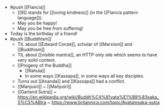 - #push [[Flancia]]
  - [[9]] stands for [[loving kindness]] (in the [[Flancia pattern language]]).
  - May you be happy!
  - May you be free from suffering!
- Today is the birthday of a friend!
- #push [[Buddhism]]
  - TIL about [[Edward Conze]], scholar of [[Marxism]] and [[Buddhism]]
  - TIL about [[visible mantra]], an HTTP only site which seems to have very solid content.
  - [[Progeny of the Buddha]]
    - [[Rahula]]
    - In some ways [[Kassapa]], in some ways all key disciples.
  - Turns out [[Ananda]] and [[Kassapa]] had a conflict.
  - [[Manjusri]] ~ [[Mañjuśrī]]
  - [[Garland Sutra]] ~ https://en.wikipedia.org/wiki/Buddh%C4%81vata%E1%B9%83saka_S%C5%ABtra ~ https://www.britannica.com/topic/Avatamsaka-sutra
